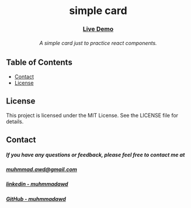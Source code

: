 <div align="center">
<h1 align="center"> simple card</h1>
  <h3>
    <a href="https://6450154fe31c9a2007917029--soft-scone-214844.netlify.app/">
      Live Demo
    </a>
  </h3>
  <h6>
A  simple card just to practice react components.
  </h6>
</div>


## Table of Contents

- [Contact](#contact)
- [License](#license)

## License

This project is licensed under the MIT License. See the LICENSE file for
details.

## Contact

<h5> If you have any questions or feedback, please feel free to contact me at <br>
</h5>

  <h5>
<a href="mailto:muhmmad.awd@gmail.com">muhmmad.awd@gmail.com</a>
  </h5>
  <h5>
    <a href="https://www.linkedin.com/in/muhmmadawd/">
      linkedin - muhmmadawd
    </a>
  </h5>
  <h5>
    <a href="https://github.com/MuhmmadAwd/">
      GitHub - muhmmadawd
    </a>
  </h5>
